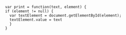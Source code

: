 <html>
  <head>
  </head>
  <body>
  </body>

    var print = function(text, element) { 
    if (element != null) { 
      var textElement = document.getElementById(element); 
      textElement.value = text 
      } 
    }


</html>

